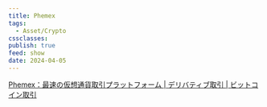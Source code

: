 ```yaml
---
title: Phemex 
tags:
  - Asset/Crypto
cssclasses: 
publish: true
feed: show
date: 2024-04-05
---
```

[Phemex：最速の仮想通貨取引プラットフォーム | デリバティブ取引 | ビットコイン取引](https://phemex.com/ja)


